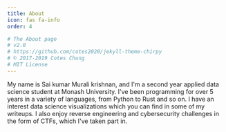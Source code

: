 ```yaml
---
title: About
icon: fas fa-info
order: 4

# The About page
# v2.0
# https://github.com/cotes2020/jekyll-theme-chirpy
# © 2017-2019 Cotes Chung
# MIT License
---
```


My name is Sai kumar Murali krishnan, and I'm a second year applied data science student at Monash University. I've been programming for over 5 years in a variety of languages, from Python to Rust and so on. I have an interest data science visualizations which you can find in some of my writeups. I also enjoy reverse engineering and cybersecurity challenges in the form of CTFs, which I've taken part in.


